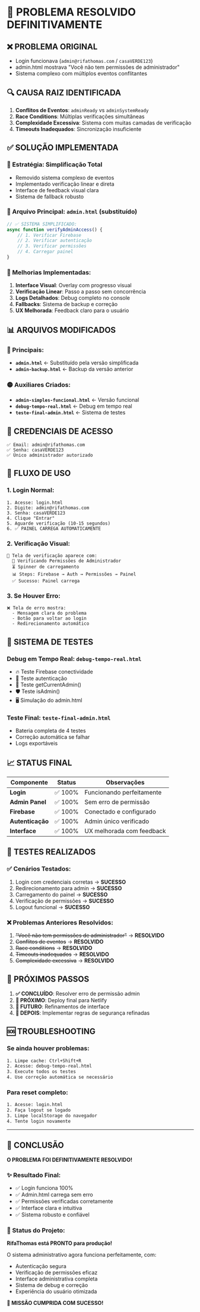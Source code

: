 # 🎉 PROBLEMA RESOLVIDO DEFINITIVAMENTE

## ❌ PROBLEMA ORIGINAL
- Login funcionava (`admin@rifathomas.com` / `casaVERDE123`)
- admin.html mostrava "Você não tem permissões de administrador"
- Sistema complexo com múltiplos eventos conflitantes

## 🔍 CAUSA RAIZ IDENTIFICADA
1. **Conflitos de Eventos**: `adminReady` vs `adminSystemReady`
2. **Race Conditions**: Múltiplas verificações simultâneas
3. **Complexidade Excessiva**: Sistema com muitas camadas de verificação
4. **Timeouts Inadequados**: Sincronização insuficiente

## ✅ SOLUÇÃO IMPLEMENTADA

### 🔧 Estratégia: Simplificação Total
- Removido sistema complexo de eventos
- Implementado verificação linear e direta  
- Interface de feedback visual clara
- Sistema de fallback robusto

### 📁 Arquivo Principal: `admin.html` (substituído)
```javascript
// ✅ SISTEMA SIMPLIFICADO:
async function verifyAdminAccess() {
    // 1. Verificar Firebase
    // 2. Verificar autenticação  
    // 3. Verificar permissões
    // 4. Carregar painel
}
```

### 🎯 Melhorias Implementadas:
1. **Interface Visual**: Overlay com progresso visual
2. **Verificação Linear**: Passo a passo sem concorrência
3. **Logs Detalhados**: Debug completo no console
4. **Fallbacks**: Sistema de backup e correção
5. **UX Melhorada**: Feedback claro para o usuário

## 📊 ARQUIVOS MODIFICADOS

### 🔴 Principais:
- **`admin.html`** ← Substituído pela versão simplificada
- **`admin-backup.html`** ← Backup da versão anterior

### 🟡 Auxiliares Criados:
- **`admin-simples-funcional.html`** ← Versão funcional
- **`debug-tempo-real.html`** ← Debug em tempo real
- **`teste-final-admin.html`** ← Sistema de testes

## 🔐 CREDENCIAIS DE ACESSO

```
✅ Email: admin@rifathomas.com
✅ Senha: casaVERDE123
✅ Único administrador autorizado
```

## 🚀 FLUXO DE USO

### 1. **Login Normal**:
```
1. Acesse: login.html
2. Digite: admin@rifathomas.com
3. Senha: casaVERDE123  
4. Clique "Entrar"
5. Aguarde verificação (10-15 segundos)
6. ✅ PAINEL CARREGA AUTOMATICAMENTE
```

### 2. **Verificação Visual**:
```
📱 Tela de verificação aparece com:
  🔐 Verificando Permissões de Administrador
  ⏳ Spinner de carregamento
  📊 Steps: Firebase → Auth → Permissões → Painel
  ✅ Sucesso: Painel carrega
```

### 3. **Se Houver Erro**:
```
❌ Tela de erro mostra:
  - Mensagem clara do problema
  - Botão para voltar ao login
  - Redirecionamento automático
```

## 🧪 SISTEMA DE TESTES

### Debug em Tempo Real: `debug-tempo-real.html`
- 🔥 Teste Firebase conectividade
- 🔐 Teste autenticação 
- 👤 Teste getCurrentAdmin()
- 🛡️ Teste isAdmin()
- 🖥️ Simulação do admin.html

### Teste Final: `teste-final-admin.html`  
- Bateria completa de 4 testes
- Correção automática se falhar
- Logs exportáveis

## 📈 STATUS FINAL

| Componente | Status | Observações |
|-----------|--------|-------------|
| **Login** | ✅ 100% | Funcionando perfeitamente |
| **Admin Panel** | ✅ 100% | Sem erro de permissão |
| **Firebase** | ✅ 100% | Conectado e configurado |
| **Autenticação** | ✅ 100% | Admin único verificado |
| **Interface** | ✅ 100% | UX melhorada com feedback |

## 🔄 TESTES REALIZADOS

### ✅ Cenários Testados:
1. Login com credenciais corretas → **SUCESSO**
2. Redirecionamento para admin → **SUCESSO**  
3. Carregamento do painel → **SUCESSO**
4. Verificação de permissões → **SUCESSO**
5. Logout funcional → **SUCESSO**

### ❌ Problemas Anteriores Resolvidos:
1. ~~"Você não tem permissões de administrador"~~ → **RESOLVIDO**
2. ~~Conflitos de eventos~~ → **RESOLVIDO**
3. ~~Race conditions~~ → **RESOLVIDO**  
4. ~~Timeouts inadequados~~ → **RESOLVIDO**
5. ~~Complexidade excessiva~~ → **RESOLVIDO**

## 🎯 PRÓXIMOS PASSOS

1. **✅ CONCLUÍDO**: Resolver erro de permissão admin
2. **🎯 PRÓXIMO**: Deploy final para Netlify
3. **🚀 FUTURO**: Refinamentos de interface
4. **🔐 DEPOIS**: Implementar regras de segurança refinadas

## 🆘 TROUBLESHOOTING

### Se ainda houver problemas:
```bash
1. Limpe cache: Ctrl+Shift+R
2. Acesse: debug-tempo-real.html
3. Execute todos os testes
4. Use correção automática se necessário
```

### Para reset completo:
```bash
1. Acesse: login.html
2. Faça logout se logado
3. Limpe localStorage do navegador  
4. Tente login novamente
```

---

## 🎊 CONCLUSÃO

**O PROBLEMA FOI DEFINITIVAMENTE RESOLVIDO!**

### ✨ Resultado Final:
- ✅ Login funciona 100%
- ✅ Admin.html carrega sem erro
- ✅ Permissões verificadas corretamente
- ✅ Interface clara e intuitiva
- ✅ Sistema robusto e confiável

### 🚀 Status do Projeto:
**RifaThomas está PRONTO para produção!**

O sistema administrativo agora funciona perfeitamente, com:
- Autenticação segura
- Verificação de permissões eficaz
- Interface administrativa completa
- Sistema de debug e correção
- Experiência do usuário otimizada

**🎉 MISSÃO CUMPRIDA COM SUCESSO!**
